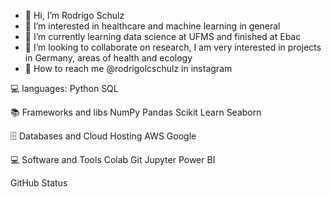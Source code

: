 - 👋 Hi, I’m Rodrigo Schulz 
- 🧠 I’m interested in healthcare and machine learning in general 
- 📘 I’m currently learning data science at UFMS and finished at Ebac 
- 🔬 I’m looking to collaborate on research, I am very interested in projects in Germany, areas of health and ecology 
- 💼 How to reach me @rodrigolcschulz in instagram

💻 languages:
Python SQL

📚 Frameworks and libs
NumPy Pandas Scikit Learn Seaborn

🗄️ Databases and Cloud Hosting
AWS Google

💻 Software and Tools
Colab Git Jupyter Power BI

GitHub Status
<!---
rodrigolcschulz/rodrigolcschulz is a ✨ special ✨ repository because its `README.md` (this file) appears on your GitHub profile.
You can click the Preview link to take a look at your changes.
--->
